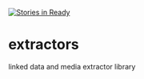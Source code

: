 [![Stories in Ready](https://badge.waffle.io/solid-live/extractors.png?label=ready&title=Ready)](https://waffle.io/solid-live/extractors)
# extractors
linked data and media extractor library
